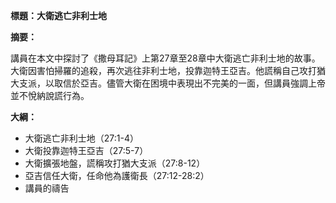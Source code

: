 **標題：大衛逃亡非利士地**

**摘要：**

講員在本文中探討了《撒母耳記》上第27章至28章中大衛逃亡非利士地的故事。大衛因害怕掃羅的追殺，再次逃往非利士地，投靠迦特王亞吉。他謊稱自己攻打猶大支派，以取信於亞吉。儘管大衛在困境中表現出不完美的一面，但講員強調上帝並不悅納說謊行為。

**大綱：**

* 大衛逃亡非利士地（27:1-4）
* 大衛投靠迦特王亞吉（27:5-7）
* 大衛擴張地盤，謊稱攻打猶大支派（27:8-12）
* 亞吉信任大衛，任命他為護衛長（27:12-28:2）
* 講員的禱告
